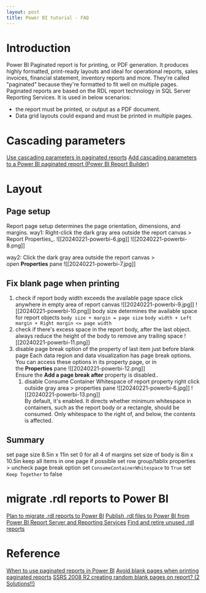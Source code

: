 ```yaml
---
layout: post
title: Power BI tutorial - FAQ
---
```

# Introduction
Power BI Paginated report is for printing, or PDF generation. It produces highly formatted, print-ready layouts and ideal for operational reports, sales invoices, financial statement, inventory reports and more. They're called "paginated" because they're formatted to fit well on multiple pages. Paginated reports are based on the RDL report technology in SQL Server Reporting Services.
It is used in below scenarios:
- the report must be printed, or output as a PDF document.
- Data grid layouts could expand and must be printed in multiple pages. 
# Cascading parameters
[Use cascading parameters in paginated reports](https://learn.microsoft.com/en-us/power-bi/guidance/paginated-report-cascading-parameter)
[Add cascading parameters to a Power BI paginated report (Power BI Report Builder)](https://learn.microsoft.com/en-us/power-bi/paginated-reports/parameters/add-cascading-parameters-report-builder)
# Layout
## Page setup
Report page setup determines the page orientation, dimensions, and margins.
way1: Right-click the dark gray area outside the report canvas > Report Properties_.
![[20240221-powerbi-6.jpg]]
![[20240221-powerbi-8.png]]

way2: Click the dark gray area outside the report canvas  > open **Properties** pane
![[20240221-powerbi-7.jpg]]
## Fix blank page when printing
1. check if report body width exceeds the available page space
	click anywhere in empty area of report canvas
	![[20240221-powerbi-9.jpg]]
	![[20240221-powerbi-10.png]]
	body size determines the available space for report objects
	`body size + margin = page size`
	`body width + Left margin + Right margin <= page width`
1. check if there's excess space in the report body, after the last object. always reduce the height of the body to remove any trailing space
	![[20240221-powerbi-11.png]]
1. disable page break option of the property of last item just before blank page
	Each data region and data visualization has page break options. You can access these options in its property page, or in the **Properties** pane
	![[20240221-powerbi-12.png]]	
	Ensure the **Add a page break after** property is disabled..
	1. disable Consume Container Whitespace of report property
		right click outside gray area > properties pane
		![[20240221-powerbi-6.jpg]]
		![[20240221-powerbi-13.png]]	
		By default, it's enabled. It directs whether minimum whitespace in containers, such as the report body or a rectangle, should be consumed. Only whitespace to the right of, and below, the contents is affected.
## Summary
set page size 8.5in x 11in
set 0 for all 4 of margins
set size of body is 8in x 10.5in
keep all items in one page if possible
set row group/tablix properties > uncheck page break option
set `ConsumeContainerWhitespace` to `True`
set `Keep Together` to false
# migrate .rdl reports to Power BI
[Plan to migrate .rdl reports to Power BI](https://learn.microsoft.com/en-us/power-bi/guidance/migrate-ssrs-reports-to-power-bi)
[Publish .rdl files to Power BI from Power BI Report Server and Reporting Services](https://learn.microsoft.com/en-us/power-bi/guidance/publish-reporting-services-power-bi-service?tabs=reporting-services)
[Find and retire unused .rdl reports](https://learn.microsoft.com/en-us/power-bi/guidance/retire-unused-reports-ssrs)
# Reference
[When to use paginated reports in Power BI](https://learn.microsoft.com/en-us/power-bi/guidance/report-paginated-or-power-bi)
[Avoid blank pages when printing paginated reports](https://learn.microsoft.com/en-us/power-bi/guidance/report-paginated-blank-page)
[SSRS 2008 R2 creating random blank pages on report? (2 Solutions!!)](https://www.youtube.com/watch?v=10SqJ_73_Aw)